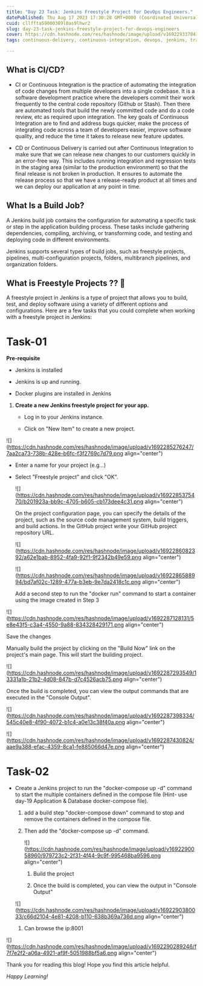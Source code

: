 ```yaml
---
title: "Day 23 Task: Jenkins Freestyle Project for DevOps Engineers."
datePublished: Thu Aug 17 2023 17:30:28 GMT+0000 (Coordinated Universal Time)
cuid: cllffta59000309l0as9lhwr2
slug: day-23-task-jenkins-freestyle-project-for-devops-engineers
cover: https://cdn.hashnode.com/res/hashnode/image/upload/v1692293370418/4b70856a-915e-4e3a-98de-6f758d8dbc62.png
tags: continuous-delivery, continuous-integration, devops, jenkins, trainwithshubham

---
```


## What is CI/CD?

* CI or Continuous Integration is the practice of automating the integration of code changes from multiple developers into a single codebase. It is a software development practice where the developers commit their work frequently to the central code repository (Github or Stash). Then there are automated tools that build the newly committed code and do a code review, etc as required upon integration. The key goals of Continuous Integration are to find and address bugs quicker, make the process of integrating code across a team of developers easier, improve software quality, and reduce the time it takes to release new feature updates.
    
* CD or Continuous Delivery is carried out after Continuous Integration to make sure that we can release new changes to our customers quickly in an error-free way. This includes running integration and regression tests in the staging area (similar to the production environment) so that the final release is not broken in production. It ensures to automate the release process so that we have a release-ready product at all times and we can deploy our application at any point in time.
    

## What Is a Build Job?

A Jenkins build job contains the configuration for automating a specific task or step in the application building process. These tasks include gathering dependencies, compiling, archiving, or transforming code, and testing and deploying code in different environments.

Jenkins supports several types of build jobs, such as freestyle projects, pipelines, multi-configuration projects, folders, multibranch pipelines, and organization folders.

## What is Freestyle Projects ?? 🤔

A freestyle project in Jenkins is a type of project that allows you to build, test, and deploy software using a variety of different options and configurations. Here are a few tasks that you could complete when working with a freestyle project in Jenkins:

# Task-01

**Pre-requisite**

* Jenkins is installed
    
* Jenkins is up and running.
    
* Docker plugins are installed in Jenkins
    

1. **Create a new Jenkins freestyle project for your app.**
    
    * Log in to your Jenkins instance.
        
    * Click on "New Item" to create a new project.
        

![](https://cdn.hashnode.com/res/hashnode/image/upload/v1692285276247/7aa2ca73-738b-428e-b6fc-f3f2769c7d79.png align="center")

* Enter a name for your project (e.g...)
    
* Select "Freestyle project" and click "OK".
    
    ![](https://cdn.hashnode.com/res/hashnode/image/upload/v1692285375470/b201923a-bb9c-4705-b605-cb173dee4c31.png align="center")
    
    On the project configuration page, you can specify the details of the project, such as the source code management system, build triggers, and build actions. In the GitHub project write your GitHub project repository URL.
    
    ![](https://cdn.hashnode.com/res/hashnode/image/upload/v1692286082392/a62e1bab-8952-4fa9-92f1-9f2342b49e59.png align="center")
    
    ![](https://cdn.hashnode.com/res/hashnode/image/upload/v1692286588994/bd7af02c-1289-477a-b3eb-9e7da2418c1c.png align="center")
    
    Add a second step to run the "docker run" command to start a container using the image created in Step 3
    

![](https://cdn.hashnode.com/res/hashnode/image/upload/v1692287128131/5e8e43f5-c3a4-4550-9a88-834328429171.png align="center")

Save the changes

Manually build the project by clicking on the "Build Now" link on the project's main page. This will start the building project.

![](https://cdn.hashnode.com/res/hashnode/image/upload/v1692287293549/13331a1b-21b2-4d08-847b-d7c4526acb75.png align="center")

Once the build is completed, you can view the output commands that are executed in the "Console Output".

![](https://cdn.hashnode.com/res/hashnode/image/upload/v1692287398334/545c40e8-4f90-4072-b1c4-a0e13c38f40a.png align="center")

![](https://cdn.hashnode.com/res/hashnode/image/upload/v1692287430824/aae9a388-efac-4359-8ca1-fe885066d47e.png align="center")

# Task-02

* Create a Jenkins project to run the "docker-compose up -d" command to start the multiple containers defined in the compose file (Hint- use day-19 Application & Database docker-compose file).
    
    1. add a build step "docker-compose down" command to stop and remove the containers defined in the compose file.
        
    2. Then add the "docker-compose up -d" command.
        
        ![](https://cdn.hashnode.com/res/hashnode/image/upload/v1692290058960/979723c2-2f31-4f44-9c9f-995468ba9596.png align="center")
        
        1. Build the project
            
        2. Once the build is completed, you can view the output in "Console Output"
            
    
    ![](https://cdn.hashnode.com/res/hashnode/image/upload/v1692290380033/c66d2104-4e81-4208-b110-638b369a736d.png align="center")
    
    1. Can browse the ip:8001
        

![](https://cdn.hashnode.com/res/hashnode/image/upload/v1692290289246/f7f7e2f2-a06a-4921-af9f-5051988bf5a6.png align="center")

Thank you for reading this blog! Hope you find this article helpful.

*Happy Learning!*